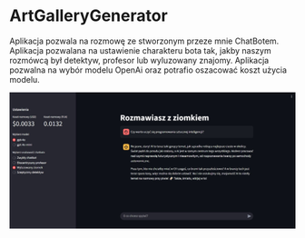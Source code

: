 # ArtGalleryGenerator

Aplikacja pozwala na rozmowę ze stworzonym przeze mnie ChatBotem. Aplikacja pozwalana na ustawienie charakteru bota tak, jakby naszym rozmówcą był detektyw, profesor lub wyluzowany znajomy. Aplikacja pozwalna na wybór modelu OpenAi oraz potrafio oszacować koszt użycia modelu.

![Generator obrazów](MOGPT1.jpg)

<script>
function resizeIframeToFitContent(iframe) {
    iframe.style.height = (iframe.contentWindow.document.documentElement.scrollHeight + 50) + "px";
    iframe.contentDocument.body.style["overflow"] = 'hidden';
}
window.addEventListener('load', function() {
    var iframe = document.getElementById('content');
    resizeIframeToFitContent(iframe);
});
window.addEventListener('resize', function() {
    var iframe = document.getElementById('content');
    resizeIframeToFitContent(iframe);
});
</script>
